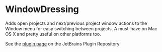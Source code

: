 WindowDressing
==============

Adds open projects and next/previous project window actions to the Window menu for easy switching
between projects. A must-have on Mac OS X and pretty useful on other platforms too.

See the [plugin page](http://plugins.intellij.net/plugin/?id=998) on the JetBrains Plugin Repository